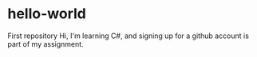 # hello-world
First repository
Hi,
I'm learning C#, and signing up for a github account is part of my assignment.
